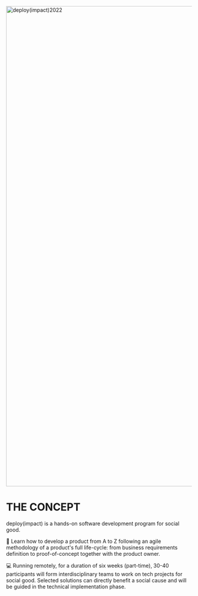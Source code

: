 <img width="1301" alt="deploy(impact)2022" src="https://user-images.githubusercontent.com/6500513/184944538-36c111d6-923e-4280-97b5-47eb4b906f79.png">

# THE CONCEPT
 
deploy(impact) is a hands-on software development program for social good. 

:open_book: Learn how to develop a product from A to Z following an agile methodology of a product's full life-cycle: from business requirements definition to proof-of-concept together with the product owner.

:computer: Running remotely, for a duration of six weeks (part-time), 30-40 participants will form interdisciplinary teams to work on tech projects for social good. Selected solutions can directly benefit a social cause and will be guided in the technical implementation phase.
